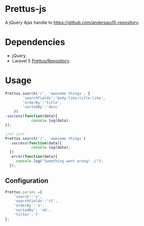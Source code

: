 # Prettus-js
A jQuery Ajax handle to https://github.com/andersao/l5-repository.

# Dependencies

* jQuery.
* Laravel 5 [Prettus/Repository](https://github.com/andersao/l5-repository).

# Usage
```javascript
Prettus.search('/', 'awesome things', {
		'searchFields':'body:like;title:like', 
		'orderBy':'title', 
		'sortedBy':'desc'
	})
.success(function(data){
			console.log(data);	
});

//or just
Prettus.search('/', 'awesome things')
  .success(function(data){
			console.log(data);	
  })
  .error(function(data){
     console.log("Something went wrong! :/");
  });

```

## Configuration
```javascript
Prettus.params ={
	'search':'s',
	'searchFields':'sf',
	'orderBy':'o',
	'sortedBy': 'sb',
	'filter':'f'
};
```
